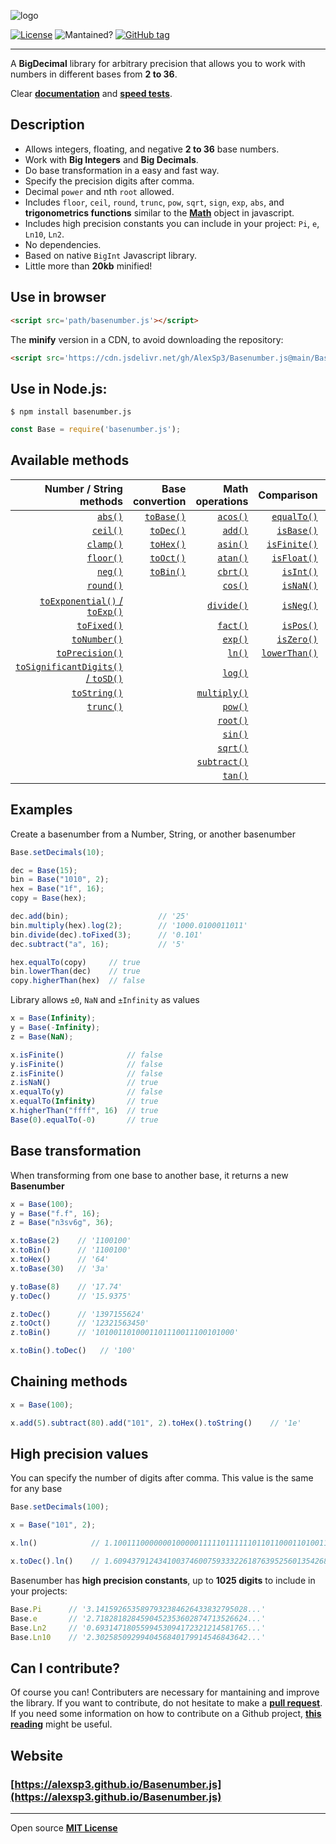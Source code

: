 ![logo](https://user-images.githubusercontent.com/37636391/132720326-7f39d50a-a0e9-4668-a257-559ce2e552cb.png)

<!---![Stars](https://img.shields.io/github/stars/AlexSp3/Basenumber.js)-->
<!---![Downloads](https://img.shields.io/github/downloads/AlexSp3/Basenumber.js/total.svg)-->
[![License](https://img.shields.io/github/license/AlexSp3/Basenumber.js.svg)](LICENSE)
![Mantained?](https://img.shields.io/badge/Maintained%3F-yes-green.svg)
[![GitHub tag](https://img.shields.io/github/tag/AlexSp3/Basenumber.js.svg)](https://github.com/AlexSp3/Basenumber.js/releases)

---
A **BigDecimal** library for arbitrary precision that allows you to work with numbers in different bases from **2 to 36**.

Clear [**documentation**](https://github.com/AlexSp3/Basenumber.js/wiki) and [**speed tests**](https://github.com/AlexSp3/Basenumber.js/wiki/Tests).

## Description
* Allows integers, floating, and negative **2 to 36** base numbers.
* Work with **Big Integers** and **Big Decimals**.
* Do base transformation in a easy and fast way.
* Specify the precision digits after comma.
* Decimal `power` and nth `root` allowed.
* Includes `floor`, `ceil`, `round`, `trunc`, `pow`, `sqrt`, `sign`, `exp`, `abs`, and **trigonometrics functions** similar to the [**Math**](https://developer.mozilla.org/en-US/docs/Web/JavaScript/Reference/Global_Objects/Math) object in javascript.
* Includes high precision constants you can include in your project: `Pi`, `e`, `Ln10`, `Ln2`.
* No dependencies.
* Based on native `BigInt` Javascript library.
* Little more than **20kb** minified!

## Use in browser
```Html
<script src='path/basenumber.js'></script>
```
The **minify** version in a CDN, to avoid downloading the repository:
```Html
<script src='https://cdn.jsdelivr.net/gh/AlexSp3/Basenumber.js@main/BaseNumber.min.js'></script>
```
## Use in Node.js:
```
$ npm install basenumber.js
```
```Javascript
const Base = require('basenumber.js');
```
## Available methods

| Number / String methods  | Base convertion | Math operations | Comparison | Library configuration |
| ---: | --: | ---: | --: | --: |
| [`abs()`](https://github.com/AlexSp3/Basenumber.js/wiki/#abs) | [`toBase()`](https://github.com/AlexSp3/Basenumber.js/wiki/#toBase) | [`acos()`](https://github.com/AlexSp3/Basenumber.js/wiki/#acos)  | [`equalTo()`](https://github.com/AlexSp3/Basenumber.js/wiki/#equalTo)  | [`setDecimals()`](https://github.com/AlexSp3/Basenumber.js/wiki/#setdecimals) |
| [`ceil()`](https://github.com/AlexSp3/Basenumber.js/wiki/#ceil) | [`toDec()`](https://github.com/AlexSp3/Basenumber.js/wiki/#todec) | [`add()`](https://github.com/AlexSp3/Basenumber.js/wiki/#add)  | [`isBase()`](https://github.com/AlexSp3/Basenumber.js/wiki/#isBase)  | [`setAngle()`](https://github.com/AlexSp3/Basenumber.js/wiki/#setangle) |
| [`clamp()`](https://github.com/AlexSp3/Basenumber.js/wiki/#clamp) | [`toHex()`](https://github.com/AlexSp3/Basenumber.js/wiki/#tohex) | [`asin()`](https://github.com/AlexSp3/Basenumber.js/wiki/#asin)  | [`isFinite()`](https://github.com/AlexSp3/Basenumber.js/wiki/#isFinite)  | [`noConflict()`](https://github.com/AlexSp3/Basenumber.js/wiki/#noConflict) |
| [`floor()`](https://github.com/AlexSp3/Basenumber.js/wiki/#floor) | [`toOct()`](https://github.com/AlexSp3/Basenumber.js/wiki/#toOct) | [`atan()`](https://github.com/AlexSp3/Basenumber.js/wiki/#atan)  | [`isFloat()`](https://github.com/AlexSp3/Basenumber.js/wiki/#isFloat)  | |
| [`neg()`](https://github.com/AlexSp3/Basenumber.js/wiki/#neg) | [`toBin()`](https://github.com/AlexSp3/Basenumber.js/wiki/#toBin) |  [`cbrt()`](https://github.com/AlexSp3/Basenumber.js/wiki/#cbrt)  | [`isInt()`](https://github.com/AlexSp3/Basenumber.js/wiki/#isInt)  | |
| [`round()`](https://github.com/AlexSp3/Basenumber.js/wiki/#round) | | [`cos()`](https://github.com/AlexSp3/Basenumber.js/wiki/#cos)  | [`isNaN()`](https://github.com/AlexSp3/Basenumber.js/wiki/#isnan)  | |
| [`toExponential()` / `toExp()`](https://github.com/AlexSp3/Basenumber.js/wiki/#toexponential--toexp) | | [`divide()`](https://github.com/AlexSp3/Basenumber.js/wiki/#divide)  | [`isNeg()`](https://github.com/AlexSp3/Basenumber.js/wiki/#isNeg)  | |
| [`toFixed()`](https://github.com/AlexSp3/Basenumber.js/wiki/#tofixed)| | [`fact()`](https://github.com/AlexSp3/Basenumber.js/wiki/#fact)  | [`isPos()`](https://github.com/AlexSp3/Basenumber.js/wiki/#ispos)  | |
| [`toNumber()`](https://github.com/AlexSp3/Basenumber.js/wiki/#tonumber) | | [`exp()`](https://github.com/AlexSp3/Basenumber.js/wiki/#exp)  | [`isZero()`](https://github.com/AlexSp3/Basenumber.js/wiki/#iszero)  | |
| [`toPrecision()`](https://github.com/AlexSp3/Basenumber.js/wiki/#toprecision) | | [`ln()`](https://github.com/AlexSp3/Basenumber.js/wiki/#ln)  | [`lowerThan()`](https://github.com/AlexSp3/Basenumber.js/wiki/#lowerThan)  | |
| [`toSignificantDigits()` / `toSD()`](https://github.com/AlexSp3/Basenumber.js/wiki/#tosignificant--tosd) | | [`log()`](https://github.com/AlexSp3/Basenumber.js/wiki/#log)  | |
| [`toString()`](https://github.com/AlexSp3/Basenumber.js/wiki/#tostring) | | [`multiply()`](https://github.com/AlexSp3/Basenumber.js/wiki/#multiply)  | |
| [`trunc()`](https://github.com/AlexSp3/Basenumber.js/wiki/#trunc) | | [`pow()`](https://github.com/AlexSp3/Basenumber.js/wiki/#pow)  | |
|                                                                   | | [`root()`](https://github.com/AlexSp3/Basenumber.js/wiki/#root)  |  |
|                                                                   | |[`sin()`](https://github.com/AlexSp3/Basenumber.js/wiki/#sin)  | |
|                                                                   | | [`sqrt()`](https://github.com/AlexSp3/Basenumber.js/wiki/#sqrt)  | |
|                                                                   | | [`subtract()`](https://github.com/AlexSp3/Basenumber.js/wiki/#subtract)  | |
|                                                                   | |  [`tan()`](https://github.com/AlexSp3/Basenumber.js/wiki/#tan)  | |



## Examples
Create a basenumber from a Number, String, or another basenumber
```Javascript
Base.setDecimals(10);

dec = Base(15);
bin = Base("1010", 2);
hex = Base("1f", 16);
copy = Base(hex);

dec.add(bin);                    // '25'
bin.multiply(hex).log(2);        // '1000.0100011011'
bin.divide(dec).toFixed(3);      // '0.101'
dec.subtract("a", 16);           // '5'

hex.equalTo(copy)     // true
bin.lowerThan(dec)    // true
copy.higherThan(hex)  // false
```

Library allows `±0`, `NaN` and `±Infinity` as values
```Javascript
x = Base(Infinity);
y = Base(-Infinity);
z = Base(NaN);

x.isFinite()              // false
y.isFinite()              // false
z.isFinite()              // false
z.isNaN()                 // true
x.equalTo(y)              // false
x.equalTo(Infinity)       // true
x.higherThan("ffff", 16)  // true
Base(0).equalTo(-0)       // true
```
## Base transformation
When transforming from one base to another base, it returns a new **Basenumber**
```Javascript
x = Base(100);
y = Base("f.f", 16);
z = Base("n3sv6g", 36);

x.toBase(2)    // '1100100'
x.toBin()      // '1100100'
x.toHex()      // '64'
x.toBase(30)   // '3a'

y.toBase(8)    // '17.74'
y.toDec()      // '15.9375'

z.toDec()      // '1397155624'
z.toOct()      // '12321563450'
z.toBin()      // '1010011010001101110011100101000'

x.toBin().toDec()   // '100'
```
## Chaining methods
```Javascript
x = Base(100);

x.add(5).subtract(80).add("101", 2).toHex().toString()    // '1e' 
```
## High precision values
You can specify the number of digits after comma. This value is the same for any base
```Javascript
Base.setDecimals(100);

x = Base("101", 2);

x.ln()            // 1.1001110000000100000111110111111011011000110100110011011010101111110111110111011110100101000101100001

x.toDec().ln()    // 1.6094379124341003746007593332261876395256013542685177219126478914741789877076577646301338780931796111

```
Basenumber has **high precision constants**, up to **1025 digits** to include in your projects:
```Javascript
Base.Pi      // '3.1415926535897932384626433832795028...'
Base.e       // '2.7182818284590452353602874713526624...'
Base.Ln2     // '0.6931471805599453094172321214581765...'
Base.Ln10    // '2.3025850929940456840179914546843642...'
```
## Can I contribute?
Of course you can! Contributers are necessary for mantaining and improve the library. If you want to contribute, do not hesitate to make a [**pull request**](https://github.com/AlexSp3/Basenumber.js/pulls). If you need some information on how to contribute on a Github project, [**this reading**](https://gist.github.com/MarcDiethelm/7303312)  might be useful.
## Website
### [https://alexsp3.github.io/Basenumber.js](https://alexsp3.github.io/Basenumber.js)

---
Open source [**MIT License**](LICENSE)
